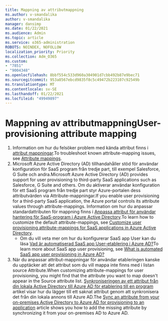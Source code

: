 ```yaml
---
title: Mappning av attributmappning
ms.author: v-smandalika
author: v-smandalika
manager: dansimp
ms.date: 01/22/2021
ms.audience: Admin
ms.topic: article
ms.service: o365-administration
ROBOTS: NOINDEX, NOFOLLOW
localization_priority: Priority
ms.collection: Adm_O365
ms.custom:
- "7851"
- "9004348"
ms.openlocfilehash: 8bbf554c533d960a304901d7cbb492b87e9bec71
ms.sourcegitcommit: 953a8567ebcd9835f8c5c49472b223107c92549b
ms.translationtype: MT
ms.contentlocale: sv-SE
ms.lasthandoff: 01/22/2021
ms.locfileid: "49949897"
---
```

# <a name="user-provisioning-attribute-mapping"></a><span data-ttu-id="dee95-102">Mappning av attributmappning</span><span class="sxs-lookup"><span data-stu-id="dee95-102">User-provisioning attribute mapping</span></span>

1. <span data-ttu-id="dee95-103">Information om hur du felsöker problem med kända attribut finns i [attribut mappningar](https://docs.microsoft.com/azure/active-directory/app-provisioning/known-issues#attribute-mappings).</span><span class="sxs-lookup"><span data-stu-id="dee95-103">To troubleshoot known attribute-mapping issues, see [Attribute mappings](https://docs.microsoft.com/azure/active-directory/app-provisioning/known-issues#attribute-mappings).</span></span> 
2. <span data-ttu-id="dee95-104">Microsoft Azure Active Directory (AD) tillhandahåller stöd för användar konfiguration för SaaS program från tredje part, till exempel Salesforce, G Suite och andra.</span><span class="sxs-lookup"><span data-stu-id="dee95-104">Microsoft Azure Active Directory (AD) provides support for user provisioning to third-party SaaS applications such as Salesforce, G Suite and others.</span></span> <span data-ttu-id="dee95-105">Om du aktiverar användar konfiguration för ett SaaS program från tredje part styr Azure-portalen dess attributvärden via Attribute-mappningar.</span><span class="sxs-lookup"><span data-stu-id="dee95-105">If you enable user provisioning for a third-party SaaS application, the Azure portal controls its attribute values through attribute-mappings.</span></span> <span data-ttu-id="dee95-106">Information om hur du anpassar standardattributen för mappning finns i [Anpassa attribut för användar hantering för SaaS-program i Azure Active Directory](https://docs.microsoft.com/azure/active-directory/app-provisioning/customize-application-attributes).</span><span class="sxs-lookup"><span data-stu-id="dee95-106">To learn how to customize the default attribute-mappings, see [Customize user provisioning attribute-mappings for SaaS applications in Azure Active Directory](https://docs.microsoft.com/azure/active-directory/app-provisioning/customize-application-attributes).</span></span>
    - <span data-ttu-id="dee95-107">Om du vill veta mer om hur du konfigurerar SaaS app User kan du läsa [Vad är automatiserad SaaS app User-etablering i Azure AD?](https://docs.microsoft.com/azure/active-directory/app-provisioning/user-provisioning)</span><span class="sxs-lookup"><span data-stu-id="dee95-107">To learn more about SaaS app user provisioning, see [What is automated SaaS app user provisioning in Azure AD?](https://docs.microsoft.com/azure/active-directory/app-provisioning/user-provisioning)</span></span> 
3. <span data-ttu-id="dee95-108">När du anpassar attribut-mappningar för användar etableringen kanske du upptäcker att det attribut som du vill mappa inte finns med i listan source Attribute.</span><span class="sxs-lookup"><span data-stu-id="dee95-108">When customizing attribute-mappings for user provisioning, you might find that the attribute you want to map doesn't appear in the Source attribute list.</span></span> <span data-ttu-id="dee95-109">[Synkroniseringen av ett attribut från din lokala Active Directory till Azure AD för etablering till en program](https://docs.microsoft.com/azure/active-directory/app-provisioning/user-provisioning-sync-attributes-for-mapping) artikel visar hur du lägger till ett saknat attribut genom att synkronisera det från din lokala annons till Azure AD.</span><span class="sxs-lookup"><span data-stu-id="dee95-109">The [Sync an attribute from your on-premises Active Directory to Azure AD for provisioning to an application](https://docs.microsoft.com/azure/active-directory/app-provisioning/user-provisioning-sync-attributes-for-mapping) article shows you how to add the missing attribute by synchronizing it from your on-premises AD to Azure AD.</span></span>
